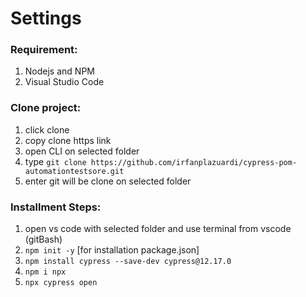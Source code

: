 # Settings

### Requirement:
1. Nodejs and NPM
2. Visual Studio Code

### Clone project:
1. click clone
2. copy clone https link
3. open CLI on selected folder
4. type ```git clone https://github.com/irfanplazuardi/cypress-pom-automationtestsore.git```
5. enter git will be clone on selected folder

### Installment Steps:
1. open vs code with selected folder and use terminal from vscode (gitBash)
2. ``npm init -y`` [for installation package.json]
3. ``npm install cypress --save-dev cypress@12.17.0``
4. ``npm i npx``
5. ``npx cypress open``


